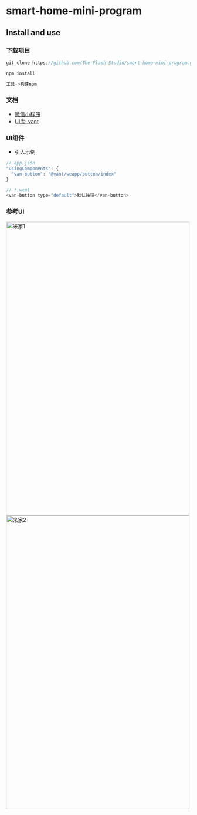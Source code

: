 # smart-home-mini-program

## Install and use

### 下载项目

```JavaScript
git clone https://github.com/The-Flash-Studio/smart-home-mini-program.git

npm install

工具->构建npm
```

### 文档

- [微信小程序](https://developers.weixin.qq.com/miniprogram/dev/framework/)
- [UI库: vant](https://youzan.github.io/vant-weapp/#/home)

### UI组件

- 引入示例

```JavaScript
// app.json
"usingComponents": {
  "van-button": "@vant/weapp/button/index"
}

// *.wxml
<van-button type="default">默认按钮</van-button>
```

### 参考UI
<img src="https://lg-7pc5j6x4-1257302752.cos.ap-shanghai.myqcloud.com/WechatIMG1188.jpeg" width = "500" height = "800" alt="米家1" />
<img src="https://lg-7pc5j6x4-1257302752.cos.ap-shanghai.myqcloud.com/WechatIMG1187.jpeg" width = "500" height = "800" alt="米家2" />
